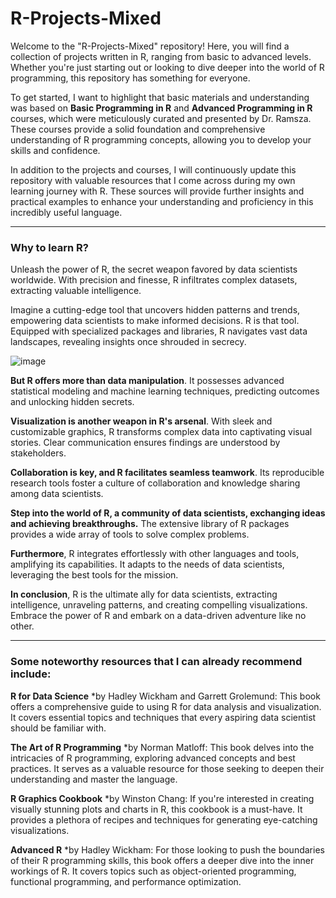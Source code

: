 # R-Projects-Mixed
Welcome to the "R-Projects-Mixed" repository! Here, you will find a collection of projects written in R, ranging from basic to advanced levels. Whether you're just starting out or looking to dive deeper into the world of R programming, this repository has something for everyone.

To get started, I want to highlight that basic materials and understanding was based on **Basic Programming in R** and **Advanced Programming in R** courses, which were meticulously curated and presented by Dr. Ramsza. These courses provide a solid foundation and comprehensive understanding of R programming concepts, allowing you to develop your skills and confidence.

In addition to the projects and courses, I will continuously update this repository with valuable resources that I come across during my own learning journey with R. These sources will provide further insights and practical examples to enhance your understanding and proficiency in this incredibly useful language.

-----
### Why to learn R?

Unleash the power of R, the secret weapon favored by data scientists worldwide. With precision and finesse, R infiltrates complex datasets, extracting valuable intelligence.

Imagine a cutting-edge tool that uncovers hidden patterns and trends, empowering data scientists to make informed decisions. R is that tool. Equipped with specialized packages and libraries, R navigates vast data landscapes, revealing insights once shrouded in secrecy.

![image](https://github.com/DenysStorozhuk/R-Projects-Mixed/assets/116770586/51ac67fb-d967-4fa6-bd3c-ed340575f9e7)


**But R offers more than data manipulation**. It possesses advanced statistical modeling and machine learning techniques, predicting outcomes and unlocking hidden secrets.

**Visualization is another weapon in R's arsenal**. With sleek and customizable graphics, R transforms complex data into captivating visual stories. Clear communication ensures findings are understood by stakeholders.

**Collaboration is key, and R facilitates seamless teamwork**. Its reproducible research tools foster a culture of collaboration and knowledge sharing among data scientists.

**Step into the world of R, a community of data scientists, exchanging ideas and achieving breakthroughs.** The extensive library of R packages provides a wide array of tools to solve complex problems.

**Furthermore**, R integrates effortlessly with other languages and tools, amplifying its capabilities. It adapts to the needs of data scientists, leveraging the best tools for the mission.

**In conclusion**, R is the ultimate ally for data scientists, extracting intelligence, unraveling patterns, and creating compelling visualizations. Embrace the power of R and embark on a data-driven adventure like no other.

-----

### Some noteworthy resources that I can already recommend include:

**R for Data Science** *by Hadley Wickham and Garrett Grolemund:
This book offers a comprehensive guide to using R for data analysis and visualization. It covers essential topics and techniques that every aspiring data scientist should be familiar with.

**The Art of R Programming** *by Norman Matloff:
This book delves into the intricacies of R programming, exploring advanced concepts and best practices. It serves as a valuable resource for those seeking to deepen their understanding and master the language.

**R Graphics Cookbook** *by Winston Chang: 
If you're interested in creating visually stunning plots and charts in R, this cookbook is a must-have. It provides a plethora of recipes and techniques for generating eye-catching visualizations.

**Advanced R** *by Hadley Wickham: 
For those looking to push the boundaries of their R programming skills, this book offers a deeper dive into the inner workings of R. It covers topics such as object-oriented programming, functional programming, and performance optimization.

